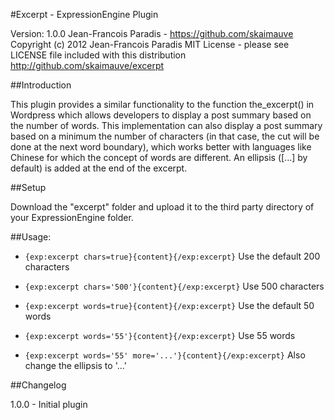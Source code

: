 #Excerpt - ExpressionEngine Plugin

Version: 1.0.0
Jean-Francois Paradis - https://github.com/skaimauve
Copyright (c) 2012 Jean-Francois Paradis
MIT License - please see LICENSE file included with this distribution
http://github.com/skaimauve/excerpt

##Introduction

This plugin provides a similar functionality to the function the_excerpt() in Wordpress which
allows developers to display a post summary based on the number of words. This implementation
can also display a post summary based on a minimum the number of characters (in that case, the
cut will be done at the next word boundary), which works better with languages like Chinese 
for which the concept of words are different. An ellipsis ([...] by default) is added at the
end of the excerpt.

##Setup

Download the "excerpt" folder and upload it to the third party directory of your ExpressionEngine folder.

##Usage:
* ```{exp:excerpt chars=true}{content}{/exp:excerpt}```   Use the default 200 characters
* ```{exp:excerpt chars='500'}{content}{/exp:excerpt}```  Use 500 characters

* ```{exp:excerpt words=true}{content}{/exp:excerpt}```   Use the default 50 words
* ```{exp:excerpt words='55'}{content}{/exp:excerpt}```   Use 55 words

* ```{exp:excerpt words='55' more='...'}{content}{/exp:excerpt}```   Also change the ellipsis to '...'

##Changelog

1.0.0 - Initial plugin
